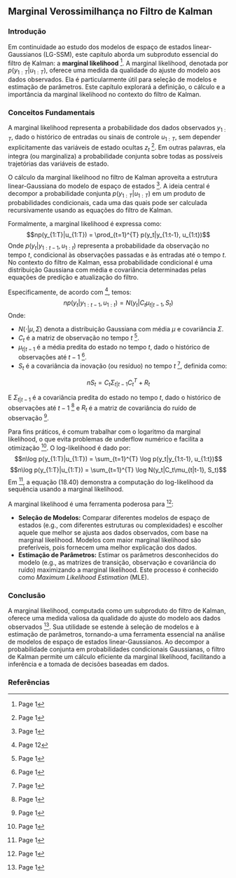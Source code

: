 ## Marginal Verossimilhança no Filtro de Kalman

### Introdução
Em continuidade ao estudo dos modelos de espaço de estados linear-Gaussianos (LG-SSM), este capítulo aborda um subproduto essencial do filtro de Kalman: a **marginal likelihood** [^1]. A marginal likelihood, denotada por $p(y_{1:T}|u_{1:T})$, oferece uma medida da qualidade do ajuste do modelo aos dados observados. Ela é particularmente útil para seleção de modelos e estimação de parâmetros. Este capítulo explorará a definição, o cálculo e a importância da marginal likelihood no contexto do filtro de Kalman.

### Conceitos Fundamentais
A marginal likelihood representa a probabilidade dos dados observados $y_{1:T}$, dado o histórico de entradas ou sinais de controle $u_{1:T}$, sem depender explicitamente das variáveis de estado ocultas $z_t$ [^1]. Em outras palavras, ela integra (ou marginaliza) a probabilidade conjunta sobre todas as possíveis trajetórias das variáveis de estado.

O cálculo da marginal likelihood no filtro de Kalman aproveita a estrutura linear-Gaussiana do modelo de espaço de estados [^1]. A ideia central é decompor a probabilidade conjunta $p(y_{1:T}|u_{1:T})$ em um produto de probabilidades condicionais, cada uma das quais pode ser calculada recursivamente usando as equações do filtro de Kalman.

Formalmente, a marginal likelihood é expressa como:
$$np(y_{1:T}|u_{1:T}) = \prod_{t=1}^{T} p(y_t|y_{1:t-1}, u_{1:t})$$
Onde $p(y_t|y_{1:t-1}, u_{1:t})$ representa a probabilidade da observação no tempo $t$, condicional às observações passadas e às entradas até o tempo $t$. No contexto do filtro de Kalman, essa probabilidade condicional é uma distribuição Gaussiana com média e covariância determinadas pelas equações de predição e atualização do filtro.

Especificamente, de acordo com [^12], temos:
$$np(y_t|y_{1:t-1}, u_{1:t}) = N(y_t|C_t\mu_{t|t-1}, S_t)$$
Onde:
*   $N(\cdot|\mu, \Sigma)$ denota a distribuição Gaussiana com média $\mu$ e covariância $\Sigma$.
*   $C_t$ é a matriz de observação no tempo $t$ [^1].
*   $\mu_{t|t-1}$ é a média predita do estado no tempo $t$, dado o histórico de observações até $t-1$ [^1].
*   $S_t$ é a covariância da inovação (ou resíduo) no tempo $t$ [^1], definida como:

$$nS_t = C_t\Sigma_{t|t-1}C_t^T + R_t$$

E $\Sigma_{t|t-1}$ é a covariância predita do estado no tempo $t$, dado o histórico de observações até $t-1$ [^1] e $R_t$ é a matriz de covariância do ruído de observação [^1].

Para fins práticos, é comum trabalhar com o logaritmo da marginal likelihood, o que evita problemas de underflow numérico e facilita a otimização [^1]. O log-likelihood é dado por:
$$n\log p(y_{1:T}|u_{1:T}) = \sum_{t=1}^{T} \log p(y_t|y_{1:t-1}, u_{1:t})$$
$$n\log p(y_{1:T}|u_{1:T}) = \sum_{t=1}^{T} \log N(y_t|C_t\mu_{t|t-1}, S_t)$$
Em [^1], a equação (18.40) demonstra a computação do log-likelihood da sequência usando a marginal likelihood.

A marginal likelihood é uma ferramenta poderosa para [^1]:
*   **Seleção de Modelos:** Comparar diferentes modelos de espaço de estados (e.g., com diferentes estruturas ou complexidades) e escolher aquele que melhor se ajusta aos dados observados, com base na marginal likelihood. Modelos com maior marginal likelihood são preferíveis, pois fornecem uma melhor explicação dos dados.
*   **Estimação de Parâmetros:** Estimar os parâmetros desconhecidos do modelo (e.g., as matrizes de transição, observação e covariância do ruído) maximizando a marginal likelihood. Este processo é conhecido como *Maximum Likelihood Estimation* (MLE).

### Conclusão
A marginal likelihood, computada como um subproduto do filtro de Kalman, oferece uma medida valiosa da qualidade do ajuste do modelo aos dados observados [^1]. Sua utilidade se estende à seleção de modelos e à estimação de parâmetros, tornando-a uma ferramenta essencial na análise de modelos de espaço de estados linear-Gaussianos. Ao decompor a probabilidade conjunta em probabilidades condicionais Gaussianas, o filtro de Kalman permite um cálculo eficiente da marginal likelihood, facilitando a inferência e a tomada de decisões baseadas em dados.

### Referências
[^1]: Page 1
[^12]: Page 12
<!-- END -->